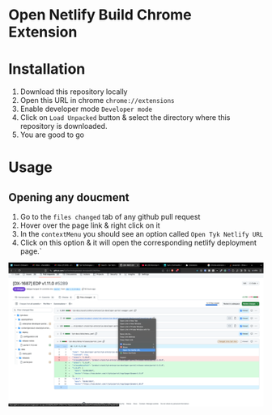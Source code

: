 # Open Netlify Build Chrome Extension

# Installation
1. Download this repository locally
2. Open this URL in chrome `chrome://extensions`
3. Enable developer mode `Developer mode`
4. Click on `Load Unpacked` button & select the directory where this repository is downloaded.
5. You are good to go

# Usage

## Opening any doucment
1. Go to the `files changed` tab of any github pull request
2. Hover over the page link & right click on it
3. In the `contextMenu` you should see an option called `Open Tyk Netlify URL`
4. Click on this option & it will open the corresponding netlify deployment page.`

![Example Usage](open-tyk-netlify-url.png "Title")
